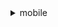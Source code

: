 <details><summary>mobile</summary><blockquote>

- **<details><summary>create-project</summary><blockquote>**

  * --name
  * --contents
  * --snapshot-id
  * --project-region
  * --cli-input-json
  * --cli-input-yaml
  * --generate-cli-skeleton


- **<details><summary>delete-project</summary><blockquote>**

  * --project-id
  * --cli-input-json
  * --cli-input-yaml
  * --generate-cli-skeleton


- **<details><summary>describe-bundle</summary><blockquote>**

  * --bundle-id
  * --cli-input-json
  * --cli-input-yaml
  * --generate-cli-skeleton


- **<details><summary>describe-project</summary><blockquote>**

  * --project-id
  * --sync-from-resources
  * --no-sync-from-resources
  * --cli-input-json
  * --cli-input-yaml
  * --generate-cli-skeleton


- **<details><summary>export-bundle</summary><blockquote>**

  * --bundle-id
  * --project-id
  * --platform
  * --cli-input-json
  * --cli-input-yaml
  * --generate-cli-skeleton


- **<details><summary>export-project</summary><blockquote>**

  * --project-id
  * --cli-input-json
  * --cli-input-yaml
  * --generate-cli-skeleton


- **<details><summary>help</summary><blockquote>**

  * 


- **<details><summary>list-bundles</summary><blockquote>**

  * --cli-input-json
  * --cli-input-yaml
  * --starting-token
  * --page-size
  * --max-items
  * --generate-cli-skeleton


- **<details><summary>list-projects</summary><blockquote>**

  * --cli-input-json
  * --cli-input-yaml
  * --starting-token
  * --page-size
  * --max-items
  * --generate-cli-skeleton


- **<details><summary>update-project</summary><blockquote>**

  * --contents
  * --project-id
  * --cli-input-json
  * --cli-input-yaml
  * --generate-cli-skeleton


</blockquote></details>
</blockquote></details>
</blockquote></details>
</blockquote></details>
</blockquote></details>
</blockquote></details>
</blockquote></details>
</blockquote></details>
</blockquote></details>
</blockquote></details>
</blockquote></details>
